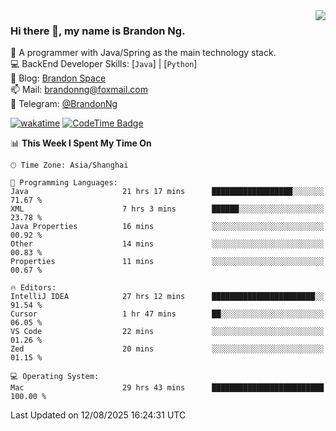 <img  align="right" src="https://github-readme-stats-brandon0824.vercel.app/api/top-langs/?username=brandon0824&layout=compact">

### Hi there 👋, my name is Brandon Ng.

🌱 A programmer with Java/Spring as the main technology stack.  
💻 BackEnd Developer Skills: [`Java`] | [`Python`]  
📝 Blog: [Brandon Space](https://blog.brandonng.cc)  
📫 Mail: brandonng@foxmail.com  
📰 Telegram: [@BrandonNg](https://t.me/BrandonNg24)  

[![wakatime](https://wakatime.com/badge/user/940cafbf-f9d5-4b24-9a07-19bb072f52bb.svg)](https://wakatime.com/@940cafbf-f9d5-4b24-9a07-19bb072f52bb)
[![CodeTime Badge](https://shields.jannchie.com/endpoint?style=plastic&color=&url=https%3A%2F%2Fapi.codetime.dev%2Fv3%2Fusers%2Fshield%3Fuid%3D128%26minutes%3D10080)](https://codetime.dev)

<!--START_SECTION:waka-->
📊 **This Week I Spent My Time On** 

```text
🕑︎ Time Zone: Asia/Shanghai

💬 Programming Languages: 
Java                     21 hrs 17 mins      ██████████████████░░░░░░░   71.67 % 
XML                      7 hrs 3 mins        ██████░░░░░░░░░░░░░░░░░░░   23.78 % 
Java Properties          16 mins             ░░░░░░░░░░░░░░░░░░░░░░░░░   00.92 % 
Other                    14 mins             ░░░░░░░░░░░░░░░░░░░░░░░░░   00.83 % 
Properties               11 mins             ░░░░░░░░░░░░░░░░░░░░░░░░░   00.67 % 

🔥 Editors: 
IntelliJ IDEA            27 hrs 12 mins      ███████████████████████░░   91.54 % 
Cursor                   1 hr 47 mins        ██░░░░░░░░░░░░░░░░░░░░░░░   06.05 % 
VS Code                  22 mins             ░░░░░░░░░░░░░░░░░░░░░░░░░   01.26 % 
Zed                      20 mins             ░░░░░░░░░░░░░░░░░░░░░░░░░   01.15 % 

💻 Operating System: 
Mac                      29 hrs 43 mins      █████████████████████████   100.00 % 
```


 Last Updated on 12/08/2025 16:24:31 UTC
<!--END_SECTION:waka-->
